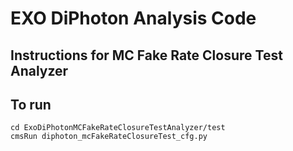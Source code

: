 # EXO DiPhoton Analysis Code

## Instructions for MC Fake Rate Closure Test Analyzer

## To run
```
cd ExoDiPhotonMCFakeRateClosureTestAnalyzer/test  
cmsRun diphoton_mcFakeRateClosureTest_cfg.py
```